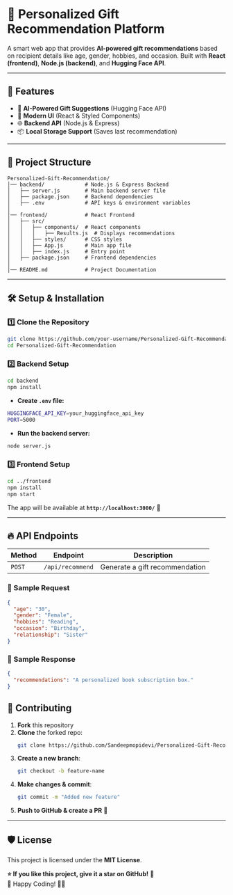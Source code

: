 # 🎁 Personalized Gift Recommendation Platform  

A smart web app that provides **AI-powered gift recommendations** based on recipient details like age, gender, hobbies, and occasion. Built with **React (frontend)**, **Node.js (backend)**, and **Hugging Face API**.  

---

## 🚀 Features  
- 🤖 **AI-Powered Gift Suggestions** (Hugging Face API)  
- 🎨 **Modern UI** (React & Styled Components)  
- 🌐 **Backend API** (Node.js & Express)  
- 📦 **Local Storage Support** (Saves last recommendation)  

---

## 📂 Project Structure  
```
Personalized-Gift-Recommendation/
│── backend/             # Node.js & Express Backend
│   ├── server.js        # Main backend server file
│   ├── package.json     # Backend dependencies
│   ├── .env             # API keys & environment variables
│
│── frontend/            # React Frontend
│   ├── src/             
│   │   ├── components/  # React components
│   │   │   ├── Results.js  # Displays recommendations
│   │   ├── styles/      # CSS styles
│   │   ├── App.js       # Main app file
│   │   ├── index.js     # Entry point
│   ├── package.json     # Frontend dependencies
│
│── README.md            # Project Documentation
```

---

## 🛠️ Setup & Installation  

### **1️⃣ Clone the Repository**  
```sh
git clone https://github.com/your-username/Personalized-Gift-Recommendation.git
cd Personalized-Gift-Recommendation
```

### **2️⃣ Backend Setup**  
```sh
cd backend
npm install
```

- **Create `.env` file:**  
```sh
HUGGINGFACE_API_KEY=your_huggingface_api_key
PORT=5000
```

- **Run the backend server:**  
```sh
node server.js
```

### **3️⃣ Frontend Setup**  
```sh
cd ../frontend
npm install
npm start
```

The app will be available at **`http://localhost:3000/`** 🎉  

---

## 🔥 API Endpoints  
| Method | Endpoint         | Description                        |  
|--------|----------------|------------------------------------|  
| `POST` | `/api/recommend` | Generate a gift recommendation |  

### **🔹 Sample Request**  
```json
{
  "age": "30",
  "gender": "Female",
  "hobbies": "Reading",
  "occasion": "Birthday",
  "relationship": "Sister"
}
```

### **🔹 Sample Response**  
```json
{
  "recommendations": "A personalized book subscription box."
}
```


## 🤝 Contributing  
1. **Fork** this repository  
2. **Clone** the forked repo:  
   ```sh
   git clone https://github.com/Sandeepmopidevi/Personalized-Gift-Recommendation
   ```
3. **Create a new branch**:  
   ```sh
   git checkout -b feature-name
   ```
4. **Make changes & commit**:  
   ```sh
   git commit -m "Added new feature"
   ```
5. **Push to GitHub & create a PR** 🚀  

---

## 🛡️ License  
This project is licensed under the **MIT License**.  


**⭐ If you like this project, give it a star on GitHub!** 🌟  
🚀 Happy Coding! 🎁✨  

